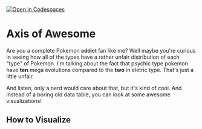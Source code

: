 [![Open in Codespaces](https://classroom.github.com/assets/launch-codespace-2972f46106e565e64193e422d61a12cf1da4916b45550586e14ef0a7c637dd04.svg)](https://classroom.github.com/open-in-codespaces?assignment_repo_id=18859027)
# Axis of Awesome

Are you a complete Pokemon ~~addict~~ fan like me? Well maybe you're curious in seeing how all of the types have a rather unfair distribution of each "type" of Pokemon. I'm talking about the fact that psychic type pokemon have __ten__ mega evolutions compared to the __two__ in eletric type. That's just a little unfair. 

And listen, only a nerd would care about that, but it's kind of cool. And instead of a boring old data table, you can look at some awesome visualizations!

## How to Visualize